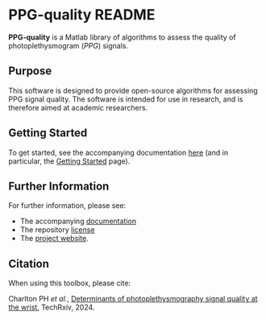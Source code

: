 # PPG-quality README

**PPG-quality** is a Matlab library of algorithms to assess the quality of photoplethysmogram (*PPG*) signals.

## Purpose
This software is designed to provide open-source algorithms for assessing PPG signal quality. The software is intended for use in research, and is therefore aimed at academic researchers.

## Getting Started
To get started, see the accompanying documentation [here](https://ppg-quality.readthedocs.io/en/latest/) (and in particular, the [Getting Started](https://ppg-quality.readthedocs.io/en/latest/toolbox/getting_started/) page).

## Further Information
For further information, please see:
- The accompanying [documentation](https://ppg-quality.readthedocs.io/en/latest/)
- The repository [license](LICENSE.md)
- The [project website](https://peterhcharlton.github.io/project/ppg-quality/).

## Citation
When using this toolbox, please cite:

Charlton PH _et al._, [Determinants of photoplethysmography signal quality at the wrist](https://doi.org/10.36227/techrxiv.172954491.17588920/v1), TechRxiv, 2024.